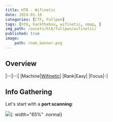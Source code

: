 ```yaml
---
title: HTB - Wifinetic
date: 2024-01-10
categories: [CTF, Fullpwn]
tags: [htb, hackthebox, wifinetic, nmap, ]
img_path: /assets/htb/fullpwn/wifinetic/
published: true
image:
    path: room_banner.png
---
```


## Overview

|:-:|:-:|
|Machine|[Wifinetic](https://app.hackthebox.com/machines/Wifinetic)|
|Rank|Easy|
|Focus|-|

## Info Gathering

Let's start with a **port scanning**:



![](machine_pwned.png){: width="65%" .normal}